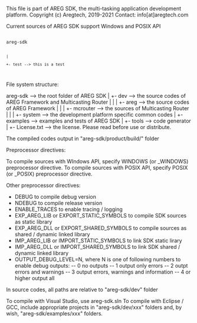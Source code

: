 This file is part of AREG SDK, the multi-tasking application development platform.
Copyright (c) Aregtech, 2019-2021
Contact: info[at]aregtech.com

Current sources of AREG SDK support Windows and POSIX API

<code>
areg-sdk

    |

    +- test --> this is a test
</code>

File system structure:

areg-sdk            --> the root folder of AREG SDK
    |
    +- dev          --> the source codes of AREG Framework and Multicasting Router
    |   |
    |   +- areg     --> the source codes of AREG Framework
    |   |
    |   +- mcrouter --> the sources of Multicasting Router
    |   |
    |   +- system   --> the development platform specific common codes
    |
    +- examples     --> examples and tests of AREG SDK
    |
    +- tools        --> code generator
    |
    +- License.txt  --> the license. Please read before use or distribute.
    
The compiled codes output in "areg-sdk/product/build/<platform info>" folder

Preprocessor directives:

To compile sources with WIndows API, specify WINDOWS (or _WINDOWS) preprocessor directive.
To compile sources with POSIX API, specify POSIX (or _POSIX) preprocessor directive.

Other preprocessor directives:
- DEBUG to compile debug version
- NDEBUG to compile release version
- ENABLE_TRACES to enable tracing / logging
- EXP_AREG_LIB or EXPORT_STATIC_SYMBOLS to compile SDK sources as static library
- EXP_AREG_DLL or EXPORT_SHARED_SYMBOLS to compile sources as shared / dynamic linked library
- IMP_AREG_LIB or IMPORT_STATIC_SYMBOLS to link SDK static lirary
- IMP_AREG_DLL or IMPORT_SHARED_SYMBOLS to link SDK shared / dynamic linked library
- OUTPUT_DEBUG_LEVEL=N, where N is one of following numbers to enable debug outputs: 
    -- 0 no outputs
    -- 1 output only errors
    -- 2 outpt errors and warnings
    -- 3 output errors, warnings and information
    -- 4 or higher output all


In source codes, all paths are relative to "areg-sdk/dev" folder

To compile with Visual Studio, use areg-sdk.sln
To compile with Eclipse / GCC, include appropriate projects in "areg-sdk/dev/xxx" folders and, by wish, "areg-sdk/examples/xxx" folders.
